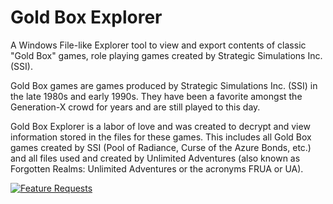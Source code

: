 # Gold Box Explorer

A Windows File-like Explorer tool to view and export contents of classic "Gold Box" games, role playing games created by Strategic Simulations Inc. (SSI).

Gold Box games are games produced by Strategic Simulations Inc. (SSI) in the late 1980s and early 1990s. They have been a favorite amongst the Generation-X crowd for years and are still played to this day.

Gold Box Explorer is a labor of love and was created to decrypt and view information stored in the files for these games. This includes all Gold Box games created by SSI (Pool of Radiance, Curse of the Azure Bonds, etc.) and all files used and created by Unlimited Adventures (also known as Forgotten Realms: Unlimited Adventures or the acronyms FRUA or UA).

[![Feature Requests](http://feathub.com/bsimser/goldbox?format=svg)](http://feathub.com/bsimser/goldbox)
